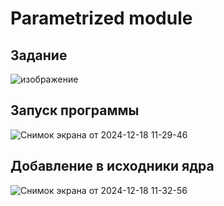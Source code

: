 # Parametrized module
## Задание
![изображение](https://github.com/user-attachments/assets/85a55b56-074f-4c74-9959-82dde9691845)
## Запуск программы
![Снимок экрана от 2024-12-18 11-29-46](https://github.com/user-attachments/assets/43b696fc-4c6b-4b1c-a799-f6606519afea)
## Добавление в исходники ядра
![Снимок экрана от 2024-12-18 11-32-56](https://github.com/user-attachments/assets/d985827f-b6af-41e7-b1eb-1b107f6f75c1)
